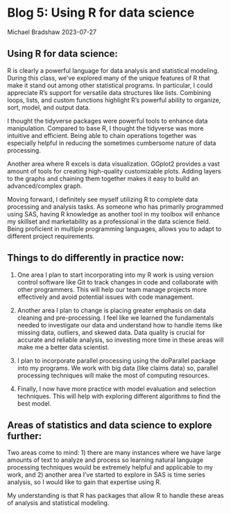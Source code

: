 Blog 5: Using R for data science
================
Michael Bradshaw
2023-07-27

## Using R for data science:

R is clearly a powerful language for data analysis and statistical
modeling. During this class, we’ve explored many of the unique features
of R that make it stand out among other statistical programs. In
particular, I could appreciate R’s support for versatile data structures
like lists. Combining loops, lists, and custom functions highlight R’s
powerful ability to organize, sort, model, and output data.

I thought the tidyverse packages were powerful tools to enhance data
manipulation. Compared to base R, I thought the tidyverse was more
intuitive and efficient. Being able to chain operations together was
especially helpful in reducing the sometimes cumbersome nature of data
processing.

Another area where R excels is data visualization. GGplot2 provides a
vast amount of tools for creating high-quality customizable plots.
Adding layers to the graphs and chaining them together makes it easy to
build an advanced/complex graph.

Moving forward, I definitely see myself utilizing R to complete data
processing and analysis tasks. As someone who has primarily programmed
using SAS, having R knowledge as another tool in my toolbox will enhance
my skillset and marketability as a professional in the data science
field. Being proficient in multiple programming languages, allows you to
adapt to different project requirements.

## Things to do differently in practice now:

1)  One area I plan to start incorporating into my R work is using
    version control software like Git to track changes in code and
    collaborate with other programmers. This will help our team manage
    projects more effectively and avoid potential issues with code
    management.

2)  Another area I plan to change is placing greater emphasis on data
    cleaning and pre-processing. I feel like we learned the fundamentals
    needed to investigate our data and understand how to handle items
    like missing data, outliers, and skewed data. Data quality is
    crucial for accurate and reliable analysis, so investing more time
    in these areas will make me a better data scientist.

3)  I plan to incorporate parallel processing using the doParallel
    package into my programs. We work with big data (like claims data)
    so, parallel processing techniques will make the most of computing
    resources.

4)  Finally, I now have more practice with model evaluation and
    selection techniques. This will help with exploring different
    algorithms to find the best model.

## Areas of statistics and data science to explore further:

Two areas come to mind: 1) there are many instances where we have large
amounts of text to analyze and process so learning natural language
processing techniques would be extremely helpful and applicable to my
work, and 2) another area I’ve started to explore in SAS is time series
analysis, so I would like to gain that expertise using R.

My understanding is that R has packages that allow R to handle these
areas of analysis and statistical modeling.
